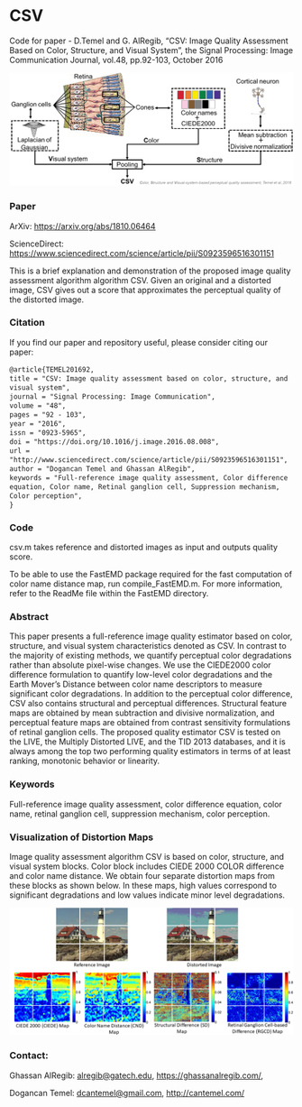 # CSV

Code for paper - D.Temel and G. AlRegib, “CSV: Image Quality Assessment Based on Color, Structure, and Visual System”, the Signal Processing: Image Communication Journal, vol.48, pp.92-103, October 2016

<p align="center">
  <img src=/Images/graphical_abstract.png/>
</p> 

### Paper
ArXiv: https://arxiv.org/abs/1810.06464

ScienceDirect: https://www.sciencedirect.com/science/article/pii/S0923596516301151  

This is a brief explanation and demonstration of the proposed image quality assessment algorithm algorithm CSV. Given an original and a distorted image, CSV gives out a score that approximates the perceptual quality of the distorted image.


### Citation
If you find our paper and repository useful, please consider citing our paper:  
```
@article{TEMEL201692,
title = "CSV: Image quality assessment based on color, structure, and visual system",
journal = "Signal Processing: Image Communication",
volume = "48",
pages = "92 - 103",
year = "2016",
issn = "0923-5965",
doi = "https://doi.org/10.1016/j.image.2016.08.008",
url = "http://www.sciencedirect.com/science/article/pii/S0923596516301151",
author = "Dogancan Temel and Ghassan AlRegib",
keywords = "Full-reference image quality assessment, Color difference equation, Color name, Retinal ganglion cell, Suppression mechanism, Color perception",
}

```
### Code
csv.m takes reference and distorted images as input and outputs quality score.

To be able to use the FastEMD package required for the fast computation of color name distance map, run compile_FastEMD.m. For more information, refer to the ReadMe file within the FastEMD directory. 




### Abstract 
This paper presents a full-reference image quality estimator based on color, structure, and visual system characteristics denoted as CSV. In contrast to the majority of existing methods, we quantify perceptual color degradations rather than absolute pixel-wise changes. We use the CIEDE2000 color difference formulation to quantify low-level color degradations and the Earth Mover’s Distance between color name descriptors to measure significant color degradations. In addition to the perceptual color difference, CSV also contains structural and perceptual differences. Structural feature maps are obtained by mean subtraction and divisive normalization, and perceptual feature maps are obtained from contrast sensitivity formulations of retinal ganglion cells. The proposed quality estimator CSV is tested on the LIVE, the Multiply Distorted LIVE, and the TID 2013 databases, and it is always among the top two performing quality estimators in terms of at least ranking, monotonic behavior or linearity. 

### Keywords
Full-reference image quality assessment, color difference equation, color name, retinal ganglion cell, suppression mechanism, color perception.

### Visualization of Distortion Maps
Image quality assessment algorithm CSV is based on color, structure, and visual system blocks. Color block includes CIEDE 2000 COLOR difference and color name distance. We obtain four separate distortion maps from these blocks as shown below. In these maps, high values correspond to significant degradations and low values indicate minor level degradations.


<p align="center">
  <img src=/Images/maps.png/>
</p> 

### Contact:

Ghassan AlRegib:  alregib@gatech.edu, https://ghassanalregib.com/, 

Dogancan Temel: dcantemel@gmail.com, http://cantemel.com/


